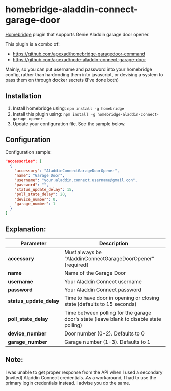 # homebridge-aladdin-connect-garage-door
[Homebridge](https://github.com/nfarina/homebridge) plugin that supports Genie Aladdin garage door opener.

This plugin is a combo of:
- https://github.com/apexad/homebridge-garagedoor-command
- https://github.com/apexad/node-aladdin-connect-garage-door

Mainly, so you can put username and password into your homebridge config, rather than hardcoding them into javascript, or devising a system to pass them on through docker secrets (I've done both)

## Installation

1. Install homebridge using: `npm install -g homebridge`
2. Install this plugin using: `npm install -g homebridge-aladdin-connect-garage-opener`
3. Update your configuration file. See the sample below.

## Configuration

Configuration sample:

```json
"accessories": [
  {
    "accessory": "AladdinConnectGarageDoorOpener",
    "name": "Garage Door",
    "username": "your.aladdin.connect.username@gmail.con",
    "password": "",
    "status_update_delay": 15,
    "poll_state_delay": 20,
    "device_number": 0,
    "garage_number": 1
  }
]

```
## Explanation:

Parameter                   | Description
------------------------|------------
**accessory**           | Must always be "AladdinConnectGarageDoorOpener" (required)
**name**                | Name of the Garage Door
**username**            | Your Aladdin Connect username
**password**            | Your Aladdin Connect password
**status_update_delay** | Time to have door in opening or closing state (defaults to 15 seconds)
**poll_state_delay**    | Time between polling for the garage door's state (leave blank to disable state polling)
**device_number**	| Door number (0-2). Defaults to 0
**garage_number**	| Garage number (1-3). Defaults to 1

## Note:

I was unable to get proper response from the API when I used a secondary (invited) Aladdin Connect credentials. As a workaround, I had to use the primary login credentials instead. I advise you do the same.
